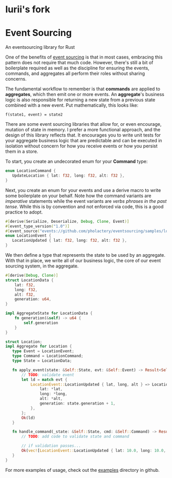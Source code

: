 # Iurii's fork

# Event Sourcing

An eventsourcing library for Rust

One of the benefits of [event sourcing](https://martinfowler.com/eaaDev/EventSourcing.html)
is that in most cases, embracing this pattern does not require that much code.
However, there's still a bit of boilerplate required as well as the discipline for ensuring
the events, commands, and aggregates all perform their roles without sharing concerns.

The fundamental workflow to remember is that **commands** are applied to **aggregates**,
which then emit one or more events. An **aggregate**'s business logic is also responsible
for returning a new state from a previous state combined with a new event. Put
mathematically, this looks like:

 ```terminal
 f(state1, event) = state2
 ```

There are some event sourcing libraries that allow for, or even encourage, mutation of
state in memory. I prefer a more functional approach, and the design of this library
reflects that. It encourages you to write unit tests for your aggregate business logic that
are predictable and can be executed in isolation without concern for how you receive events
or how you persist them in a store.
 
To start, you create an undecorated enum for your **Command** type:
 ```rust
 enum LocationCommand {
    UpdateLocation { lat: f32, long: f32, alt: f32 },
}
 ```

 Next, you create an enum for your events and use a derive macro to write some boilerplate
 on your behalf. Note how the command variants are _imperative_ statements while the
 event variants are _verbs phrases in the past tense_. While this is by convention and
 not enforced via code, this is a good practice to adopt.
 
 ```rust
#[derive(Serialize, Deserialize, Debug, Clone, Event)]
#[event_type_version("1.0")]
#[event_source("events://github.com/pholactery/eventsourcing/samples/location")]
enum LocationEvent {
    LocationUpdated { lat: f32, long: f32, alt: f32 },
}
 ```

 We then define a type that represents the state to be used by an aggregate.
 With that in place, we write all of our business logic, the core of our event sourcing system,
 in the aggregate.
 
```rust
#[derive(Debug, Clone)]
struct LocationData {
    lat: f32,
    long: f32,
    alt: f32,
    generation: u64,
}

impl AggregateState for LocationData {
    fn generation(&self) -> u64 {
        self.generation
    }
}

struct Location;
impl Aggregate for Location {
   type Event = LocationEvent;
   type Command = LocationCommand;
   type State = LocationData;

   fn apply_event(state: &Self::State, evt: &Self::Event) -> Result<Self::State> {
       // TODO: validate event
       let ld = match evt {
           LocationEvent::LocationUpdated { lat, long, alt } => LocationData {
               lat: *lat,
               long: *long,
               alt: *alt,
               generation: state.generation + 1,
           },
       };
       Ok(ld)
   }

   fn handle_command(_state: &Self::State, cmd: &Self::Command) -> Result<Vec<Self::Event>> {
       // TODO: add code to validate state and command

       // if validation passes...
       Ok(vec![LocationEvent::LocationUpdated { lat: 10.0, long: 10.0, alt: 10.0 }])
   }
}
 ```
 
 For more examples of usage, check out the [examples](https://github.com/pholactery/eventsourcing/tree/master/examples) directory in github.
